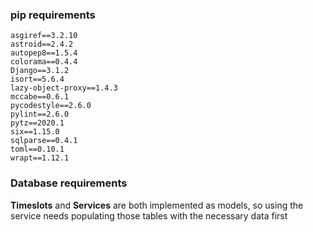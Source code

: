### pip requirements
```
asgiref==3.2.10
astroid==2.4.2
autopep8==1.5.4
colorama==0.4.4
Django==3.1.2
isort==5.6.4
lazy-object-proxy==1.4.3
mccabe==0.6.1
pycodestyle==2.6.0
pylint==2.6.0
pytz==2020.1
six==1.15.0
sqlparse==0.4.1
toml==0.10.1
wrapt==1.12.1
```
### Database requirements
**Timeslots** and **Services** are both implemented as models, so using the service needs populating those tables with the necessary data first